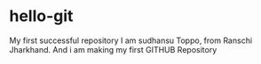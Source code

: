 # hello-git
My first successful repository
I am sudhansu Toppo, from Ranschi Jharkhand. And i am making my first GITHUB Repository

